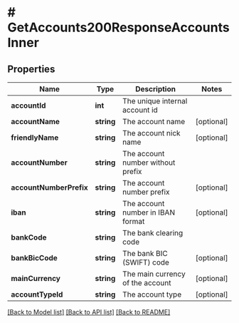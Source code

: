 # # GetAccounts200ResponseAccountsInner

## Properties

Name | Type | Description | Notes
------------ | ------------- | ------------- | -------------
**accountId** | **int** | The unique internal account id |
**accountName** | **string** | The account name | [optional]
**friendlyName** | **string** | The account nick name | [optional]
**accountNumber** | **string** | The account number without prefix |
**accountNumberPrefix** | **string** | The account number prefix | [optional]
**iban** | **string** | The account number in IBAN format | [optional]
**bankCode** | **string** | The bank clearing code |
**bankBicCode** | **string** | The bank BIC (SWIFT) code | [optional]
**mainCurrency** | **string** | The main currency of the account | [optional]
**accountTypeId** | **string** | The account type | [optional]

[[Back to Model list]](../../README.md#models) [[Back to API list]](../../README.md#endpoints) [[Back to README]](../../README.md)
